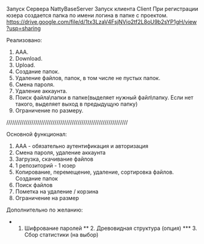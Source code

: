 Запуск Сервера NattyBaseServer
Запуск клиента Client
При регистрации юзера создается папка по имени логина в папке с проектом.
https://drive.google.com/file/d/1tx3LzaV4FsjNVio2tf2L8oU9b2sYP1gH/view?usp=sharing

Реализовано:
1. AAA.
2. Download.
3. Upload.
4. Создание папок.
5. Удаление файлов, папок, в том числе не пустых папок.
6. Смена пароля.
7. Удаление аккаунта.
8. Поиск файла\папки в папке(выделяет нужный файл\папку. 
Если нет такого, выделяет выход в предыдущую папку)
9. Ограничение по размеру.

/////////////////////////////////////////////////////////////// 

Основной функционал:
1. ААА - обязательно аутентификация и авторизация
2. Смена пароля, удаление аккаунта
3. Загрузка, скачивание файлов
4. 1 репозиторий - 1 юзер
5. Копирование, перемещение, удаление, сортировка файлов. Создание папок
6. Поиск файлов
7. Пометка на удаление / корзина
8. Ограничение на размер

Дополнительно по желанию:
*   1. Шифрование паролей
**  2. Древовидная структура (опция)
*** 3. Сбор статистики (на выбор)